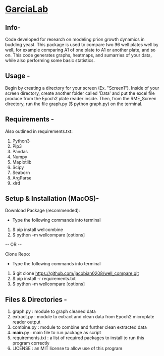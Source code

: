 # [GarciaLab](https://www.garcialab.org)

## Info-
Code developed for research on modeling prion growth dynamics in budding yeast.
This package is used to compare two 96 well plates well by well, for example
comparing A1 of one plate to A1 or another plate, and so on. This code generates
graphs, heatmaps, and sumarries of your data, while also performing some basic
statistics.

## Usage -
Begin by creating a directory for your screen (Ex. "Screen1"). Inside of 
your screen directory, create another folder called 'Data' and put the 
excel file produce from the Epoch2 plate reader inside. Then, from the 
RME_Screen directory, run the file graph.py ($ python graph.py) on the 
terminal.
    
## Requirements -
Also outlined in requirements.txt:
1. Python3
2. Pip3
3. Pandas
4. Numpy
5. Maplotlib
6. Scipy
7. Seaborn
8. ArgParse
9. xlrd

## Setup & Installation (MacOS)-
Download Package (recommended):
- Type the following commands into terminal
1. $ pip install wellcombine
2. $ python -m wellcompare \[options\]

-- OR --

Clone Repo:
- Type the following commands into terminal
1. $ git clone https://github.com/jacobian0208/well_compare.git
2. $ pip install -r requirements.txt
3. $ python -m wellcompare \[options\]

## Files & Directories -
1. graph.py : module to graph cleaned data
2. extract.py : module to extract and clean data from Epoch2 microplate reader output
3. combine.py : module to combine and further clean extracted data
4. __main__.py : main file to run package as script
5. requirements.txt : a list of required packages to install to run this program correctly
6. LICENSE : an MIT license to allow use of this program

